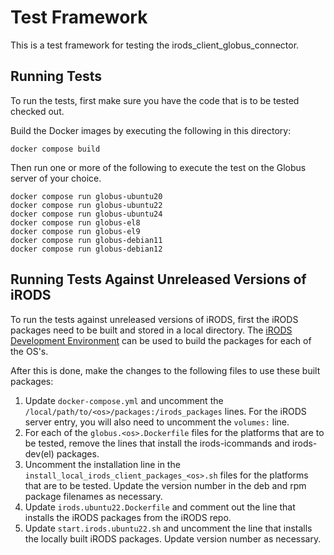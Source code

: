 Test Framework
==============

This is a test framework for testing the irods_client_globus_connector.

Running Tests
-------------

To run the tests, first make sure you have the code that is to be tested checked out.

Build the Docker images by executing the following in this directory:

```
docker compose build
```

Then run one or more of the following to execute the test on the Globus server of your choice.

``` 
docker compose run globus-ubuntu20
docker compose run globus-ubuntu22
docker compose run globus-ubuntu24
docker compose run globus-el8
docker compose run globus-el9
docker compose run globus-debian11
docker compose run globus-debian12
```
Running Tests Against Unreleased Versions of iRODS
--------------------------------------------------

To run the tests against unreleased versions of iRODS, first the iRODS packages need to be built and stored in a local directory. The [iRODS Development Environment](https://github.com/irods/irods_development_environment) can be used to build the packages for each of the OS's.

After this is done, make the changes to the following files to use these built packages:

1. Update `docker-compose.yml` and uncomment the `/local/path/to/<os>/packages:/irods_packages` lines.  For the iRODS server entry, you will also need to uncomment the `volumes:` line.
2. For each of the `globus.<os>.Dockerfile` files for the platforms that are to be tested, remove the lines that install the irods-icommands and irods-dev(el) packages.
3. Uncomment the installation line in the `install_local_irods_client_packages_<os>.sh` files for the platforms that are to be tested. Update the version number in the deb and rpm package filenames as necessary.
4. Update `irods.ubuntu22.Dockerfile` and comment out the line that installs the iRODS packages from the iRODS repo.
5. Update `start.irods.ubuntu22.sh` and uncomment the line that installs the locally built iRODS packages.  Update version number as necessary.
